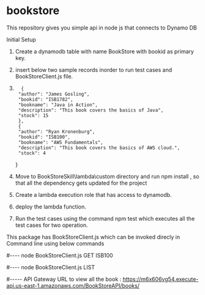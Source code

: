 # bookstore
This repository gives you simple api in node js that connects to Dynamo DB

Initial Setup
1. Create a dynamodb table with name BookStore with bookid as primary key.
2. insert below two sample records inorder to run test cases and BookStoreClient.js file.
3.       {
        "author": "James Gosling",
        "bookid": "ISB1782",
        "bookname": "Java in Action",
        "description": "This book covers the basics of Java",
        "stock": 15
        },
        {
        "author": "Ryan Kronenburg",
        "bookid": "ISB100",
        "bookname": "AWS Fundamentals",
        "description": "This book covers the basics of AWS cloud.",
        "stock": 4
      }

4.  Move to BookStoreSkill\lambda\custom directory and run npm install , so that all the dependency gets updated for the project
5.  Create a lambda execution role that has access to dynamodb.
6.  deploy the lambda function.
7.  Run the test cases using the command npm test  which executes all the test cases for two operation.

This package has BookStoreClient.js which can be invoked direcly in Command line using below commands

#----
node BookStoreClient.js GET ISB100

#----
node BookStoreClient.js LIST

#-----
API Gateway URL to view all the book : https://m6x606vg54.execute-api.us-east-1.amazonaws.com/BookStoreAPI/books/
